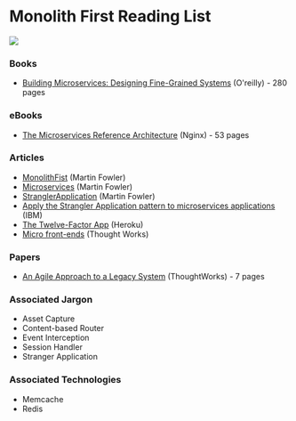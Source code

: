 # Monolith First Reading List
![](https://i.imgur.com/eDRetAa.png)

### Books
* [Building Microservices: Designing Fine-Grained Systems](https://www.amazon.com/Building-Microservices-Designing-Fine-Grained-Systems/dp/1491950358) (O'reilly) - 280 pages

### eBooks
* [The Microservices Reference Architecture](https://www.nginx.com/blog/microservices-reference-architecture-free-ebook-nginx/) (Nginx) - 53 pages

### Articles
* [MonolithFist](https://martinfowler.com/bliki/MonolithFirst.html) (Martin Fowler)
* [Microservices](https://martinfowler.com/articles/microservices.html) (Martin Fowler)
* [StranglerApplication](https://www.martinfowler.com/bliki/StranglerApplication.html) (Martin Fowler)
* [Apply the Strangler Application pattern to microservices applications](https://developer.ibm.com/articles/cl-strangler-application-pattern-microservices-apps-trs/) (IBM)
* [The Twelve-Factor App](https://12factor.net/) (Heroku)
* [Micro front-ends](https://www.thoughtworks.com/radar/techniques/micro-frontends) (Thought Works)

### Papers
* [An Agile Approach to a Legacy System](http://cdn.pols.co.uk/papers/agile-approach-to-legacy-systems.pdf) (ThoughtWorks) - 7 pages

### Associated Jargon
* Asset Capture
* Content-based Router
* Event Interception
* Session Handler
* Stranger Application

### Associated Technologies
* Memcache
* Redis

